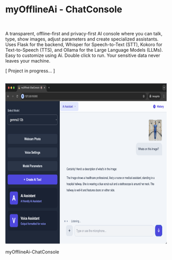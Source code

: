 # myOfflineAi - ChatConsole

<br>

A transparent, offline-first and privacy-first AI console where you can talk, type, show images, adjust parameters and create specialized assistants. Uses Flask for the backend, Whisper for Speech-to-Text (STT), Kokoro for Text-to-Speech (TTS), and Ollama for the Large Language Models (LLMs). Easy to customize using Ai.  Double click to run. Your sensitive data never leaves your machine.

[ Project in progress... ]

<br>

<img src="images/image1.png" alt="App screenshot" height="500">
<p>myOfflineAi-ChatConsole</p>
